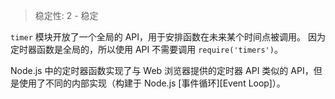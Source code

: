 
<!--introduced_in=v0.10.0-->

> 稳定性: 2 - 稳定

<!-- source_link=lib/timers.js -->

`timer` 模块开放了一个全局的 API，用于安排函数在未来某个时间点被调用。 
因为定时器函数是全局的，所以使用 API 不需要调用 `require('timers')`。

Node.js 中的定时器函数实现了与 Web 浏览器提供的定时器 API 类似的 API，但是使用了不同的内部实现（构建于 Node.js [事件循环][Event Loop]）。


